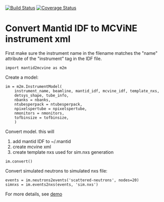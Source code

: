 [![Build Status](https://github.com/mcvine/mantid2mcvine/workflows/CI/badge.svg)](https://github.com/mcvine/mantid2mcvine/actions?query=workflow%3ACI)
[![Coverage Status](https://coveralls.io/repos/github/mcvine/mantid2mcvine/badge.svg)](https://coveralls.io/github/mcvine/mantid2mcvine)

# Convert Mantid IDF to MCViNE instrument xml

First make sure the instrument name in the filename matches the "name" attribute of the "instrument" tag
in the IDF file.

```
import mantid2mcvine as m2m
```

Create a model:
```
im = m2m.InstrumentModel(
    instrument_name, beamline, mantid_idf, mcvine_idf, template_nxs,
    detsys_shape, tube_info,
    nbanks = nbanks,
    ntubesperpack = ntubesperpack,
    npixelspertube = npixelspertube,
    nmonitors = nmonitors,
    tofbinsize = tofbinsize,
    )
```

Convert model. this will
1. add mantid IDF to ~/.mantid
2. create mcvine xml
3. create template nxs used for sim.nxs generation

```
im.convert()
```

Convert simulated neutrons to simulated nxs file:
```
events = im.neutrons2events('scattered-neutrons', nodes=20)
simnxs = im.events2nxs(events, 'sim.nxs')
```

For more details, see [demo](notebooks/demo.ipynb)
